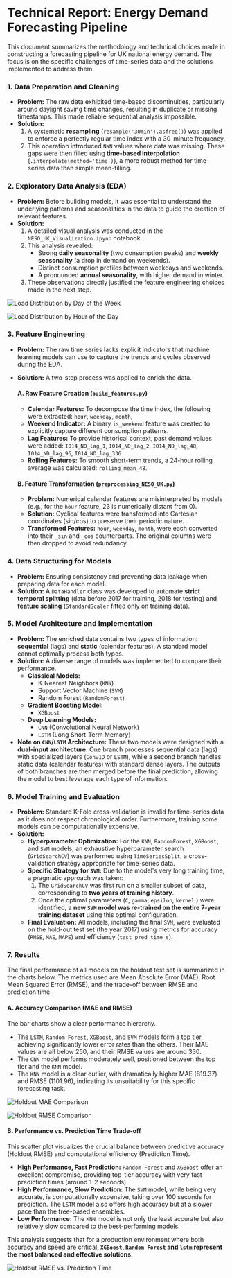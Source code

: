 # Technical Report: Energy Demand Forecasting Pipeline

This document summarizes the methodology and technical choices made in constructing a forecasting pipeline for UK national energy demand. The focus is on the specific challenges of time-series data and the solutions implemented to address them.

### 1. Data Preparation and Cleaning

* **Problem:** The raw data exhibited time-based discontinuities, particularly around daylight saving time changes, resulting in duplicate or missing timestamps. This made reliable sequential analysis impossible.
* **Solution:**
    1.  A systematic **resampling** (`resample('30min').asfreq()`) was applied to enforce a perfectly regular time index with a 30-minute frequency.
    2.  This operation introduced `NaN` values where data was missing. These gaps were then filled using **time-based interpolation** (`.interpolate(method='time')`), a more robust method for time-series data than simple mean-filling.

### 2. Exploratory Data Analysis (EDA)

* **Problem:** Before building models, it was essential to understand the underlying patterns and seasonalities in the data to guide the creation of relevant features.
* **Solution:**
    1.  A detailed visual analysis was conducted in the `NESO_UK_Visualization.ipynb` notebook.
    2.  This analysis revealed:
        * Strong **daily seasonality** (two consumption peaks) and **weekly seasonality** (a drop in demand on weekends).
        * Distinct consumption profiles between weekdays and weekends.
        * A pronounced **annual seasonality**, with higher demand in winter.
    3.  These observations directly justified the feature engineering choices made in the next step.


![Load Distribution by Day of the Week](assets/images/Load_Distribution_by_Day_of_the_Week.png)


![Load Distribution by Hour of the Day](assets/images/Average_Daily_Electricity_Demand_Profile_by_Season.png)



### 3. Feature Engineering

* **Problem:** The raw time series lacks explicit indicators that machine learning models can use to capture the trends and cycles observed during the EDA.
* **Solution:** A two-step process was applied to enrich the data.

    #### A. Raw Feature Creation (`build_features.py`)
    * **Calendar Features:** To decompose the time index, the following were extracted: `hour`, `weekday`, `month`, 
    * **Weekend Indicator:** A binary `is_weekend` feature was created to explicitly capture different consumption patterns.
    * **Lag Features:** To provide historical context, past demand values were added: `I014_ND_lag_1`, `I014_ND_lag_2`, `I014_ND_lag_48`, `I014_ND_lag_96`, `I014_ND_lag_336`
    * **Rolling Features:** To smooth short-term trends, a 24-hour rolling average was calculated: `rolling_mean_48`.

    #### B. Feature Transformation (`preprocessing_NESO_UK.py`)
    * **Problem:** Numerical calendar features are misinterpreted by models (e.g., for the `hour` feature, 23 is numerically distant from 0).
    * **Solution:** Cyclical features were transformed into Cartesian coordinates (sin/cos) to preserve their periodic nature.
    * **Transformed Features:** `hour`, `weekday`, `month`,  were each converted into their `_sin` and `_cos` counterparts. The original columns were then dropped to avoid redundancy.

### 4. Data Structuring for Models

* **Problem:** Ensuring consistency and preventing data leakage when preparing data for each model.
* **Solution:** A `DataHandler` class was developed to automate **strict temporal splitting** (data before 2017 for training, 2018 for testing) and **feature scaling** (`StandardScaler` fitted only on training data).

### 5. Model Architecture and Implementation

* **Problem:** The enriched data contains two types of information: **sequential** (lags) and **static** (calendar features). A standard model cannot optimally process both types.
* **Solution:** A diverse range of models was implemented to compare their performance.
    * **Classical Models:**
        * K-Nearest Neighbors (`KNN`)
        * Support Vector Machine (`SVM`)
        * Random Forest (`RandomForest`)
    * **Gradient Boosting Model:**
        * `XGBoost`
    * **Deep Learning Models:**
        * `CNN` (Convolutional Neural Network)
        * `LSTM` (Long Short-Term Memory)
* **Note on `CNN`/`LSTM` Architecture:** These two models were designed with a **dual-input architecture**. One branch processes sequential data (lags) with specialized layers (`Conv1D` or `LSTM`), while a second branch handles static data (calendar features) with standard dense layers. The outputs of both branches are then merged before the final prediction, allowing the model to best leverage each type of information.

### 6. Model Training and Evaluation

* **Problem:** Standard K-Fold cross-validation is invalid for time-series data as it does not respect chronological order. Furthermore, training some models can be computationally expensive.
* **Solution:**
    * **Hyperparameter Optimization:** For the `KNN`, `RandomForest`, `XGBoost`, and `SVM` models, an exhaustive hyperparameter search (`GridSearchCV`) was performed using `TimeSeriesSplit`, a cross-validation strategy appropriate for time-series data.
    * **Specific Strategy for `SVM`:** Due to the model's very long training time, a pragmatic approach was taken:
        1.  The `GridSearchCV` was first run on a smaller subset of data, corresponding to **two years of training history**.
        2.  Once the optimal parameters (`C`, `gamma`, `epsilon`, `kernel` ) were identified, a **new `SVM` model was re-trained on the entire 7-year training dataset** using this optimal configuration.
    * **Final Evaluation:** All models, including the final `SVM`, were evaluated on the hold-out test set (the year 2017) using metrics for accuracy (`RMSE`, `MAE`, `MAPE`) and efficiency (`test_pred_time_s`).


### 7. Results

The final performance of all models on the holdout test set is summarized in the charts below. The metrics used are Mean Absolute Error (MAE), Root Mean Squared Error (RMSE), and the trade-off between RMSE and prediction time.

#### A. Accuracy Comparison (MAE and RMSE)

The bar charts show a clear performance hierarchy.
* The `LSTM`, `Random Forest`, `XGBoost`, and `SVM` models form a top tier, achieving significantly lower error rates than the others. Their MAE values are all below 250, and their RMSE values are around 330.
* The `CNN` model performs moderately well, positioned between the top tier and the `KNN` model.
* The `KNN` model is a clear outlier, with dramatically higher MAE (819.37) and RMSE (1101.96), indicating its unsuitability for this specific forecasting task.

![Holdout MAE Comparison](assets/images/holdout_mae_basis_comparison.png)

![Holdout RMSE Comparison](assets/images/holdout_rmse_basis_comparison.png)

#### B. Performance vs. Prediction Time Trade-off

This scatter plot visualizes the crucial balance between predictive accuracy (Holdout RMSE) and computational efficiency (Prediction Time).

* **High Performance, Fast Prediction:** `Random Forest` and `XGBoost` offer an excellent compromise, providing top-tier accuracy with very fast prediction times (around 1-2 seconds).
* **High Performance, Slow Prediction:** The `SVM` model, while being very accurate, is computationally expensive, taking over 100 seconds for prediction. The `LSTM` model also offers high accuracy but at a slower pace than the tree-based ensembles.
* **Low Performance:** The `KNN` model is not only the least accurate but also relatively slow compared to the best-performing models.

This analysis suggests that for a production environment where both accuracy and speed are critical, **`XGBoost`, `Random Forest` and `lstm` represent the most balanced and effective solutions.**

![Holdout RMSE vs. Prediction Time](assets/images/tradeoff_prediction_time_rmse.png)
